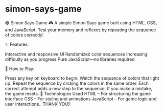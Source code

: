 # simon-says-game
🟢 Simon Says Game 🎮
A simple Simon Says game built using HTML, CSS, and JavaScript. Test your memory and reflexes by repeating the sequence of colors correctly!

✨ Features:

Interactive and responsive UI
Randomized color sequences
Increasing difficulty as you progress
Pure JavaScript—no libraries required

🚀 How to Play:

Press any key on keyboard to begin.
Watch the sequence of colors that light up.
Repeat the sequence by clicking the colors in the same order.
Each correct attempt adds a new step to the sequence.
If you make a mistake, the game resets.
🔧 Technologies Used
HTML – For structuring the game interface
CSS – For styling and animations
JavaScript – For game logic and user interactions..
  THANK YOU!!

